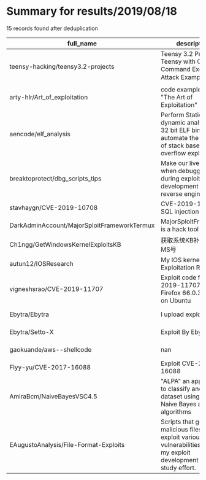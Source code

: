 
# Summary for results/2019/08/18
    
15 records found after deduplication

| full_name | description | html_url | matched_list | matched_count | pushed_at | size | stargazers_count | language | forks_count |
|---------------------------------------------|-----------------------------------------------------------------------------------------------------------------------------|----------------------------------------------------------------|----------------------|-----------------|---------------------------|--------|--------------------|------------|---------------|
| teensy-hacking/teensy3.2-projects | Teensy 3.2 Projects - Teensy with CMD Command Execution Attack Example 💣 | https://github.com/teensy-hacking/teensy3.2-projects | ['exploit'] | 1 | 2019-08-18 21:05:18+00:00 | 985 | 23 | C | 9 |
| arty-hlr/Art_of_exploitation | code examples for "The Art of Exploitation" | https://github.com/arty-hlr/Art_of_exploitation | ['exploit'] | 1 | 2019-08-18 11:33:14+00:00 | 170 | 1 | C | 0 |
| aencode/elf_analysis | Perform Static and dynamic analysis on 32 bit ELF binary, and automate the process of stack based overflow exploitation. | https://github.com/aencode/elf_analysis | ['exploit'] | 1 | 2019-08-18 21:38:12+00:00 | 410 | 45 | Python | 7 |
| breaktoprotect/dbg_scripts_tips | Make our lives easier when debugging during exploitation development or reverse engineering | https://github.com/breaktoprotect/dbg_scripts_tips | ['exploit'] | 1 | 2019-08-18 04:38:14+00:00 | 3 | 2 | AutoIt | 0 |
| stavhaygn/CVE-2019-10708 | CVE-2019-10708 SQL injection PoC | https://github.com/stavhaygn/CVE-2019-10708 | ['cve poc', 'cve-2'] | 2 | 2019-08-18 10:17:36+00:00 | 2 | 0 | Python | 0 |
| DarkAdminAccount/MajorSploitFrameworkTermux | MajorSploitFramework is a hack tool | https://github.com/DarkAdminAccount/MajorSploitFrameworkTermux | ['sploit'] | 1 | 2019-08-18 14:51:36+00:00 | 18 | 0 | Shell | 0 |
| Ch1ngg/GetWindowsKernelExploitsKB | 获取系统KB补丁对于的MS号 | https://github.com/Ch1ngg/GetWindowsKernelExploitsKB | ['exploit'] | 1 | 2019-08-18 01:35:45+00:00 | 161 | 24 | C# | 10 |
| autun12/IOSResearch | My IOS kernel Exploitation Research | https://github.com/autun12/IOSResearch | ['exploit'] | 1 | 2019-08-18 01:57:29+00:00 | 3 | 0 | | 0 |
| vigneshsrao/CVE-2019-11707 | Exploit code for CVE-2019-11707 on Firefox 66.0.3 running on Ubuntu | https://github.com/vigneshsrao/CVE-2019-11707 | ['cve-2', 'exploit'] | 2 | 2019-08-18 07:42:36+00:00 | 4 | 44 | JavaScript | 10 |
| Ebytra/Ebytra | I upload exploits | https://github.com/Ebytra/Ebytra | ['exploit'] | 1 | 2019-08-18 08:52:17+00:00 | 0 | 0 | | 0 |
| Ebytra/Setto-X | Exploit By Ebytra | https://github.com/Ebytra/Setto-X | ['exploit'] | 1 | 2019-08-18 08:58:11+00:00 | 3 | 0 | | 0 |
| gaokuande/aws--shellcode | nan | https://github.com/gaokuande/aws--shellcode | ['shellcode'] | 1 | 2019-08-18 12:53:05+00:00 | 25 | 0 | Shell | 1 |
| Flyy-yu/CVE-2017-16088 | Exploit CVE-2017-16088 | https://github.com/Flyy-yu/CVE-2017-16088 | ['cve-2', 'exploit'] | 2 | 2019-08-18 16:23:16+00:00 | 1 | 0 | | 0 |
| AmiraBcm/NaiveBayesVSC4.5 | "ALPA" an application to classify and exploit dataset using the Naive Bayes and C4.5 algorithms | https://github.com/AmiraBcm/NaiveBayesVSC4.5 | ['exploit'] | 1 | 2019-08-18 17:29:39+00:00 | 13765 | 1 | Java | 0 |
| EAugustoAnalysis/File-Format-Exploits | Scripts that generate malicious files to exploit various vulnerabilities, part of my exploit development exam study effort. | https://github.com/EAugustoAnalysis/File-Format-Exploits | ['exploit'] | 1 | 2019-08-18 21:27:52+00:00 | 3 | 0 | Python | 1 |
